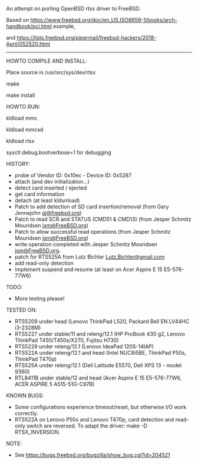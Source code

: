 
An attempt on porting OpenBSD rtsx driver to FreeBSD.

Based on https://www.freebsd.org/doc/en_US.ISO8859-1/books/arch-handbook/pci.html example,

and https://lists.freebsd.org/pipermail/freebsd-hackers/2018-April/052520.html

--------------------------------------------------------------------------

HOWTO COMPILE AND INSTALL:

Place source in /usr/src/sys/dev/rtsx

make

make install

HOWTO RUN:

kldload mmc

kldload mmcsd

kldload rtsx

sysctl debug.bootverbose=1 for debugging

HISTORY:

 - probe of Vendor ID: 0x10ec - Device ID: 0x5287
 - attach (and dev initialization...)
 - detect card inserted / ejected
 - get card information
 - detach (at least kldunload)
 - Patch to add detection of SD card insertion/removal (from Gary Jennejohn <gj@freebsd.org>)
 - Patch to read SCR and STATUS (CMD51 & CMD13) (from Jesper Schmitz Mouridsen <jsm@FreeBSD.org>)
 - Patch to allow successful read operations (from Jesper Schmitz Mouridsen <jsm@FreeBSD.org>)
 - write operation completed with Jesper Schmitz Mouridsen <jsm@FreeBSD.org>.
 - patch for RTS525A from Lutz Bichler <Lutz.Bichler@gmail.com>
 - add read-only detection
 - implement suspend and resume (at least on Acer Aspire E 15 E5-576-77W6)

TODO:

 - More testing please!

TESTED ON:

 - RTS5209 under head (Lenovo ThinkPad L520, Packard Bell EN LV44HC i3-2328M)
 - RTS5227 under stable/11 and releng/12.1
   (HP ProBook 430 g2, Lenovo ThinkPad T450/T450s/X270, Fujitsu H730)
 - RTS5229 under releng/12.1 (Lenovo IdeaPad 120S-14IAP)
 - RTS522A under releng/12.1 and head (Intel NUC8i5BE, ThinkPad P50s, ThinkPad T470p)
 - RTS525A under releng/12.1 (Dell Latitude E5570, Dell XPS 13 - model 9360)
 - RTL8411B under stable/12 and head
   (Acer Aspire E 15 E5-576-77W6, ACER ASPIRE 5 A515-51G-C97B)

KNOWN BUGS:

 - Some configurations experience timeout/reset, but otherwise I/O work correctly.
 - RTS522A on Lenovo P50s and Lenovo T470p, card detection and read-only switch are reversed.
   To adapt the driver: make -D RTSX_INVERSION.

NOTE:
 
 - See https://bugs.freebsd.org/bugzilla/show_bug.cgi?id=204521
